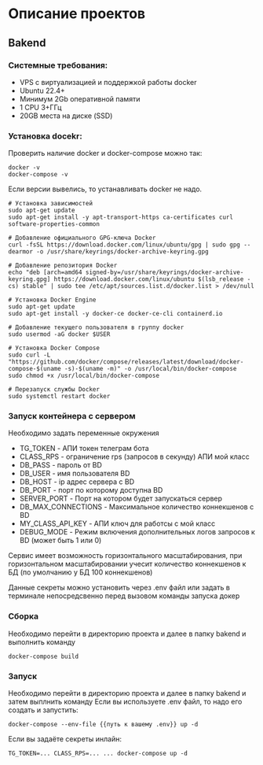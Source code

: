 # Описание проектов

## Bakend

### Системные требования:
* VPS с виртуализацией и поддержкой работы docker
* Ubuntu 22.4+
* Минимум 2Gb оперативной памяти
* 1 CPU 3+ГГц
* 20GB места на диске (SSD)

### Установка docekr:

Проверить наличие docker и docker-compose можно так:
```shell
docker -v
docker-compose -v
```
Если версии вывелись, то устанавливать docker не надо.

```shell
# Установка зависимостей
sudo apt-get update
sudo apt-get install -y apt-transport-https ca-certificates curl software-properties-common

# Добавление официального GPG-ключа Docker
curl -fsSL https://download.docker.com/linux/ubuntu/gpg | sudo gpg --dearmor -o /usr/share/keyrings/docker-archive-keyring.gpg

# Добавление репозитория Docker
echo "deb [arch=amd64 signed-by=/usr/share/keyrings/docker-archive-keyring.gpg] https://download.docker.com/linux/ubuntu $(lsb_release -cs) stable" | sudo tee /etc/apt/sources.list.d/docker.list > /dev/null

# Установка Docker Engine
sudo apt-get update
sudo apt-get install -y docker-ce docker-ce-cli containerd.io

# Добавление текущего пользователя в группу docker
sudo usermod -aG docker $USER

# Установка Docker Compose
sudo curl -L "https://github.com/docker/compose/releases/latest/download/docker-compose-$(uname -s)-$(uname -m)" -o /usr/local/bin/docker-compose
sudo chmod +x /usr/local/bin/docker-compose

# Перезапуск службы Docker
sudo systemctl restart docker
```
### Запуск контейнера с сервером

Необходимо задать переменные окружения
* TG_TOKEN - АПИ токен телеграм бота
* CLASS_RPS - ограничение rps (запросов в секунду) АПИ мой класс
* DB_PASS - пароль от BD
* DB_USER - имя пользователя BD
* DB_HOST - ip адрес сервера с BD
* DB_PORT - порт по которому доступна BD
* SERVER_PORT - Порт на котором будет запускаться сервер
* DB_MAX_CONNECTIONS - Максимальное количество коннекшенов с BD
* MY_CLASS_API_KEY - АПИ ключ для работсы с мой класс
* DEBUG_MODE - Режим включения дополнительных логов запросов к BD (может быть 1 или 0)

Сервис имеет возможность горизонтального масштабирования, при горизонтальном масштабировании учесит количество коннекшенов к БД (по умолчанию у БД 100 коннекшенов)

Данные секреты можно установить через .env файл или задать в терминале непосредсвенно перед вызовом команды запуска докер

### Сборка

Необходимо перейти в директорию проекта и далее в папку bakend и выполнить команду
```shell
docker-compose build
```

### Запуск
Необходимо перейти в директорию проекта и далее в папку bakend и затем выплнить команду
Если вы используете .env файл, то надо его создать и запустить:
```shell
docker-compose --env-file {{путь к вашему .env}} up -d
```
Если вы задаёте секреты инлайн:
```shell
TG_TOKEN=... CLASS_RPS=... ... docker-compose up -d
```
